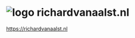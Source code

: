 # ![logo](https://raw.githubusercontent.com/richardvanaalst/richardvanaalst.nl/main/favicon.ico) richardvanaalst.nl
https://richardvanaalst.nl
